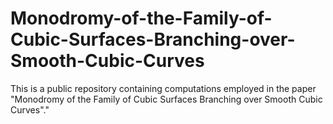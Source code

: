 # Monodromy-of-the-Family-of-Cubic-Surfaces-Branching-over-Smooth-Cubic-Curves
This is a public repository containing computations employed in the paper "Monodromy of the Family of Cubic Surfaces Branching over Smooth Cubic Curves"."
